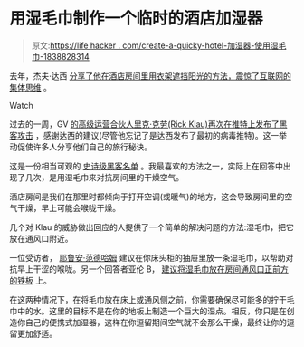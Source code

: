 # 用湿毛巾制作一个临时的酒店加湿器

> 原文:[https://life hacker . com/create-a-quicky-hotel-加湿器-使用湿毛巾-1838828314](https://lifehacker.com/create-a-makeshift-hotel-humidifier-using-a-wet-towel-1838828314)

去年，杰夫·达西 [分享了他在酒店房间里用衣架遮挡阳光的方法，震惊了互联网的集体思维](https://lifehacker.com/clip-your-hotel-curtains-shut-with-a-closet-hanger-1825597305) 。

Watch

过去的一周，GV [的高级运营合伙人里克·克劳(Rick Klau)再次在推特上发布了黑客攻击](https://twitter.com/rklau/status/1179965234624286721?ref_src=twsrc%5Etfw%7Ctwcamp%5Etweetembed%7Ctwterm%5E1179965234624286721&ref_url=https%3A%2F%2Fwww.washingtonpost.com%2Ftravel%2Ftips%2Fguy-tweeted-an-ingenious-hotel-room-hack-twitter-responded-with-their-own%2F) ，感谢达西的建议(尽管他忘记了是达西发布了最初的病毒推特)。这一举动促使许多人分享他们自己的旅行秘诀。

这是一份相当可观的 [史诗级黑客名单](https://twitter.com/rklau/status/1179965234624286721?ref_src=twsrc%5Etfw%7Ctwcamp%5Etweetembed%7Ctwterm%5E1179965234624286721&ref_url=https%3A%2F%2Fwww.washingtonpost.com%2Ftravel%2Ftips%2Fguy-tweeted-an-ingenious-hotel-room-hack-twitter-responded-with-their-own%2F) 。我最喜欢的方法之一，实际上在回答中出现了几次，是用湿毛巾来对抗房间里的干燥空气。

酒店房间是我们在那里时都倾向于打开空调(或暖气)的地方，这会导致房间里的空气干燥，早上可能会喉咙干燥。

几个对 Klau 的威胁做出回应的人提供了一个简单的解决问题的方法:湿毛巾，把它放在通风口附近。

一位受访者， [耶鲁安·范德哈姆](https://twitter.com/1sand0s/status/1180373271398760448) 建议在你床头柜的抽屉里放一条湿毛巾，以帮助对抗早上干涩的喉咙。另一个回答者亚伦 B， [建议将湿毛巾放在房间通风口正前方的铁板](https://twitter.com/steamin/status/1180126347924054017) 上。

在这两种情况下，在将毛巾放在床上或通风侧之前，你需要确保尽可能多的拧干毛巾中的水。这里的目标不是在你的地板上制造一个巨大的湿点。相反，你只是在创造你自己的便携式加湿器，这样在你逗留期间空气就不会那么干燥，最终让你的逗留更加舒适。